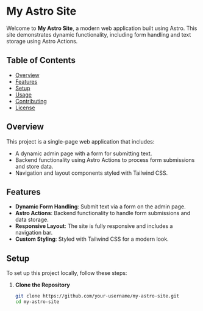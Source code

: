 # My Astro Site

Welcome to **My Astro Site**, a modern web application built using Astro. This site demonstrates dynamic functionality, including form handling and text storage using Astro Actions.

## Table of Contents

- [Overview](#overview)
- [Features](#features)
- [Setup](#setup)
- [Usage](#usage)
- [Contributing](#contributing)
- [License](#license)

## Overview

This project is a single-page web application that includes:
- A dynamic admin page with a form for submitting text.
- Backend functionality using Astro Actions to process form submissions and store data.
- Navigation and layout components styled with Tailwind CSS.

## Features

- **Dynamic Form Handling**: Submit text via a form on the admin page.
- **Astro Actions**: Backend functionality to handle form submissions and data storage.
- **Responsive Layout**: The site is fully responsive and includes a navigation bar.
- **Custom Styling**: Styled with Tailwind CSS for a modern look.

## Setup

To set up this project locally, follow these steps:

1. **Clone the Repository**

   ```bash
   git clone https://github.com/your-username/my-astro-site.git
   cd my-astro-site
